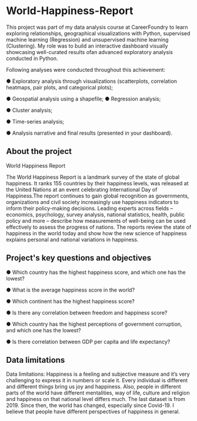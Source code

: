 # World-Happiness-Report

This project was part of my data analysis course at CareerFoundry to learn exploring relationships, geographical visualizations  with Python, supervised machine learning (Regression) 
and unsupervised machine learning (Clustering). 
My role was to build an interactive dashboard visually showcasing well-curated results ofan advanced exploratory analysis conducted in Python.

Following analyses were conducted throughout this achievement:

● Exploratory analysis through visualizations (scatterplots, correlation heatmaps, pair plots, and
categorical plots);

● Geospatial analysis using a shapefile;
● Regression analysis;

● Cluster analysis;

● Time-series analysis;

● Analysis narrative and final results (presented in your dashboard).

## About the project

World Happiness Report

The World Happiness Report is a landmark survey of the state of global happiness. It ranks 155 countries by their happiness levels, was released at the United Nations at an event celebrating International Day of Happiness.The report continues to gain global recognition as governments, organizations and civil society increasingly use happiness indicators to inform their policy-making decisions. Leading experts across fields – economics, psychology, survey analysis, national statistics, health, public policy and more – describe how measurements of well-being can be used effectively to assess the progress of nations. The reports review the state of happiness in the world today and show how the new science of happiness explains personal and national variations in happiness.

## Project's key questions and objectives

● Which country has the highest happiness score, and which one has the lowest?

● What is the average happiness score in the world?

● Which continent has the highest happiness score?

● Is there any correlation between freedom and happiness score?

● Which country has the highest perceptions of government corruption, and which one has the lowest?

● Is there correlation between GDP per capita and life expectancy?

## Data limitations

Data limitations: Happiness is a feeling and subjective measure and it’s very challenging to express it in numbers or scale it. Every individual is different and different things bring us joy and happiness. Also, people in different parts of the world have different mentalities, way of life, culture and religion and happiness on that national level differs much. 
The last dataset is from 2019. Since then, the world has changed, especially since Covid-19. I believe that people have different perspectives of happiness in general.


